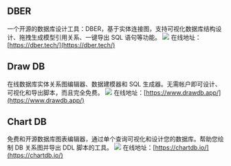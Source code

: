 ## DBER
一个开源的数据库设计工具：DBER，基于实体连接图，支持可视化数据库结构设计、拖拽生成模型引用关系、一键导出 SQL 语句等功能。
![](https://foruda.gitee.com/images/1725263987362664030/0e8205f6_8031453.jpeg)
在线地址：[https://dber.tech/](https://dber.tech/)

## Draw DB
在线数据库实体关系图编辑器、数据建模器和 SQL 生成器。无需帐户即可设计、可视化和导出脚本，而且完全免费。
![](https://foruda.gitee.com/images/1725264156561974617/3e6b0718_8031453.jpeg)
在线地址：[https://www.drawdb.app/](https://www.drawdb.app/)

## Chart DB
免费和开源数据库图表编辑器，通过单个查询可视化和设计您的数据库。帮助您绘制 DB 关系图并导出 DDL 脚本的工具。
![](https://foruda.gitee.com/images/1725264642274332892/bfce8a8b_8031453.jpeg)
在线地址：[https://chartdb.io/](https://chartdb.io/)